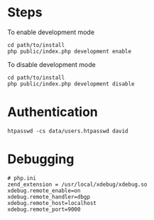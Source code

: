 # Steps

To enable development mode

```
cd path/to/install
php public/index.php development enable
```

To disable development mode

```
cd path/to/install
php public/index.php development disable
```

# Authentication

```
htpasswd -cs data/users.htpasswd david
```

# Debugging

```
# php.ini
zend_extension = /usr/local/xdebug/xdebug.so
xdebug.remote_enable=on
xdebug.remote_handler=dbgp
xdebug.remote_host=localhost
xdebug.remote_port=9000
```